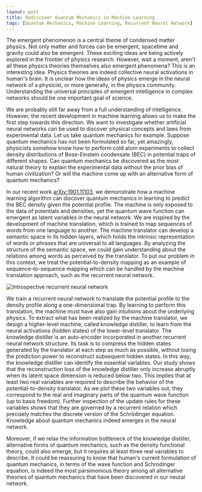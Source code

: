 ```yaml
---
layout: post
title: Rediscover Quantum Mechanics in Machine Learning
tags: [Quantum Mechanics, Machine Learning, Recurrent Neural Network]
---
```


The emergent phenomenon is a central theme of condensed matter physics. Not only matter and forces can be emergent, spacetime and gravity could also be emergent. These exciting ideas are being actively explored in the frontier of physics research. However, wait a moment, aren't all these physics theories themselves also emergent phenomena? This is an interesting idea. Physics theories are indeed collective neural activations in human's brain. It is unclear how the ideas of physics emerge in the neural network of a physicist, or more generally, in the physics community. Understanding the universal principles of emergent intelligence in complex networks should be one important goal of science.

We are probably still far away from a full understanding of intelligence. However, the recent development in machine learning allows us to make the first step towards this direction. We want to investigate whether artificial neural networks can be used to discover physical concepts and laws from experimental data. Let us take quantum mechanics for example. Suppose quantum mechanics has not been formulated so far, yet amazingly, physicists somehow know how to perform cold atom experiments to collect density distributions of Bose-Einstein condensate (BEC) in potential traps of different shapes. Can quantum mechanics be discovered as the most natural theory to explain the experimental data without the prior bias of human civilization? Or will the machine come up with an alternative form of quantum mechanics?

In our recent work [arXiv:1901.11103](https://arxiv.org/abs/1901.11103), we demonstrate how a machine learning algorithm can discover quantum mechanics in learning to predict the BEC density given the potential profile. The machine is only exposed to the data of potentials and densities, yet the quantum wave function can emergent as latent variables in the neural network. We are inspired by the development of machine translation, which is trained to map sequences of words from one language to another. The machine translator can develop a semantic space in its hidden layers, which holds the intrinsic representation of words or phrases that are universal to all languages. By analyzing the structure of the semantic space, we could gain understanding about the relations among words as perceived by the translator. To put our problem in this context, we treat the potential-to-density mapping as an example of sequence-to-sequence mapping which can be handled by the machine translation approach, such as the recurrent neural network.

![Introspective recurrent neural network]({{site.baseurl}}/assets/img/figures/introspective_RNN.png)

We train a recurrent neural network to translate the potential profile to the density profile along a one-dimensional trap. By learning to perform this translation, the machine must have also gain intuitions about the underlying physics. To extract what has been realized by the machine translator, we design a higher-level machine, called knowledge distiller, to learn from the neural activations (hidden states) of the lower-level translator. The knowledge distiller is an auto-encoder incorporated in another recurrent neural network structure. Its task is to compress the hidden states generated by the translator at each step as much as possible, without losing the prediction power to reconstruct subsequent hidden states. In this way, the knowledge distiller can identify the essential variables. Our study shows that the reconstruction loss of the knowledge distiller only increase abruptly when its latent space dimension is reduced below two. This implies that at least two real variables are required to describe the behavior of the potential-to-density translator. As we plot these two variables out, they correspond to the real and imaginary parts of the quantum wave function (up to basis freedom). Further inspection of the update rules for these variables shows that they are governed by a recurrent relation which precisely matches the discrete version of the Schrödinger equation. Knowledge about quantum mechanics indeed emerges in the neural network.

Moreover, if we relax the information bottleneck of the knowledge distiller, alternative forms of quantum mechanics, such as the density functional theory, could also emerge, but it requires at least three real variables to describe. It could be reassuring to know that human's current formulation of quantum mechanics, in terms of the wave function and Schrodinger equation, is indeed the most parsimonious theory among all alternative theories of quantum mechanics that have been discovered in our neural network.
